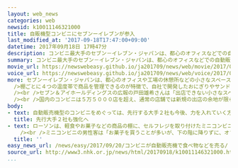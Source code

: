 ```yaml
---
layout: web_news
categories: web
newsid: k10011146321000
title: 自販機型コンビニにセブンーイレブンが参入
last_modified_at: '2017-09-18T17:47:00+09:00'
datetime: 2017年09月18日 17時47分
description: コンビニ最大手のセブン－イレブン・ジャパンは、都心のオフィスなどでの自動販売機型のコンビニに本格的に参入することになり、先行する大手２社との競争が激しくなりそうです。
summary: コンビニ最大手のセブン－イレブン・ジャパンは、都心のオフィスなどでの自動販売機型のコンビニに本格的に参入することになり、先行する大手２社との競争が激しくなりそうです。
movie_url: https://newswebeasy.github.io/ja201709/news/web/movie/2017/09/20/k10011146321000.mp4
voice_url: https://newswebeasy.github.io/ja201709/news/web/voice/2017/09/20/k10011146321000.mp3
more: セブンーイレブン・ジャパンは、都心のオフィスや工場の休憩所などの小さなスペースに設置できる自動販売機型のコンビニを新たに開発しました。<br /><br
  />棚ごとに４つの温度帯で商品を管理できるのが特徴で、自社で開発したおにぎりやサンドイッチ、デザートといった食品を中心に販売します。<br /><br />これまでは都内のオフィスビルで試験的に営業してきましたが、この秋から本格的に展開することになり、さ来年２月末までに全国で５００台に増やす計画です。<br
  /><br />セブン＆アイホールディングスの広報の戸田雄希さんは「出店できない小さなスペースでも販売できるのが自販機の強みで、コンビニの店頭と同じ品質で商品を提供していきたい」と話しています。<br
  /><br />国内のコンビニは５万５０００店を超え、通常の店舗では新規の出店の余地が限られ、人手不足で店員の確保も課題となっています。こうした中、自動販売機型の店舗は店員が必要ないこともあり、先行するファミリーマートやローソンも数を増やしていく方針で、この分野でも競争が激しくなりそうです。
body:
- text: 自動販売機型のコンビニをめぐっては、先行する大手２社も今後、力を入れていく方針を示しています。<br /><br />このうち、大手の中で最も早く参入したファミリーマートは、関東や関西、中部地方を中心に現在２１００台余りを展開しています。販売機を大型化して、収納できる商品を増やしてきたほか、商品を取り出す際に、弁当やサラダがひっくりかえらないような工夫をしているということで、さ来年２月末までに３０００台に増やす計画です。
  title: 先行大手２社も強化へ
- text: ローソンは、軽食やお菓子などの商品の棚に、セルフレジを取り付けたミニコンビニを開発し、ことし７月から都内のオフィスに設置しています。要望に応じて、冷蔵庫を置いてアイスクリームを販売したりマスクなどの日用品も扱ったりすることができるということで、利用客がみずから商品をレジにかざして、ＳｕｉｃａやＰＡＳＭＯなどの交通系ＩＣカードで会計するシステムになっています。ローソンでは、このミニコンビニを来年２月末までに１０００か所に増やたいとしています。<br
    /><br />ミニコンビニの男性客は「お菓子を買うことが多いが、下の階に降りずに、オフィスの中で好きな物をいつでも買えるのは、便利だと思う」と話していました。
  title: ''
easy_news_url: /news/easy/2017/09/20/コンビニが自動販売機で食べ物などを売る/
source_url: http://www3.nhk.or.jp/news/html/20170918/k10011146321000.html?utm_int=news-business_contents_list-items_030
...
```


